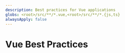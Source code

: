 ```yaml
---
description: Best practices for Vue applications
globs: <root>/src/**/*.vue,<root>/src/**/*.{js,ts}
alwaysApply: false
---
```


# Vue Best Practices

<!--
TODO: Add content for Vue best practices.
Follow unified schema guidelines.
-->
